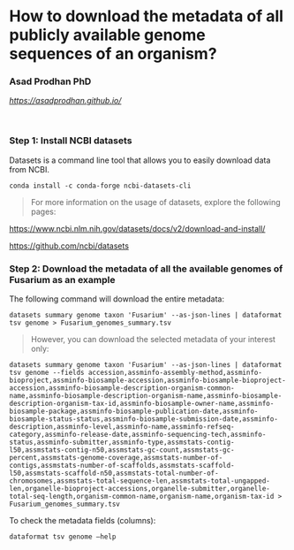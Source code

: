 # **How to download the metadata of all publicly available genome sequences of an organism?** <br />


### **Asad Prodhan PhD** 


*https://asadprodhan.github.io/*


<br />


### **Step 1: Install NCBI datasets**


Datasets is a command line tool that allows you to easily download data from NCBI.


```
conda install -c conda-forge ncbi-datasets-cli
```


> For more information on the usage of datasets, explore the following pages:


https://www.ncbi.nlm.nih.gov/datasets/docs/v2/download-and-install/


https://github.com/ncbi/datasets


### **Step 2: Download the metadata of all the available genomes of Fusarium as an example**


The following command will download the entire metadata:


```
datasets summary genome taxon 'Fusarium' --as-json-lines | dataformat tsv genome > Fusarium_genomes_summary.tsv
```


> However, you can download the selected metadata of your interest only:


```
datasets summary genome taxon 'Fusarium' --as-json-lines | dataformat tsv genome --fields accession,assminfo-assembly-method,assminfo-bioproject,assminfo-biosample-accession,assminfo-biosample-bioproject-accession,assminfo-biosample-description-organism-common-name,assminfo-biosample-description-organism-name,assminfo-biosample-description-organism-tax-id,assminfo-biosample-owner-name,assminfo-biosample-package,assminfo-biosample-publication-date,assminfo-biosample-status-status,assminfo-biosample-submission-date,assminfo-description,assminfo-level,assminfo-name,assminfo-refseq-category,assminfo-release-date,assminfo-sequencing-tech,assminfo-status,assminfo-submitter,assminfo-type,assmstats-contig-l50,assmstats-contig-n50,assmstats-gc-count,assmstats-gc-percent,assmstats-genome-coverage,assmstats-number-of-contigs,assmstats-number-of-scaffolds,assmstats-scaffold-l50,assmstats-scaffold-n50,assmstats-total-number-of-chromosomes,assmstats-total-sequence-len,assmstats-total-ungapped-len,organelle-bioproject-accessions,organelle-submitter,organelle-total-seq-length,organism-common-name,organism-name,organism-tax-id > Fusarium_genomes_summary.tsv
```


To check the metadata fields (columns): 


```
dataformat tsv genome –help
```


